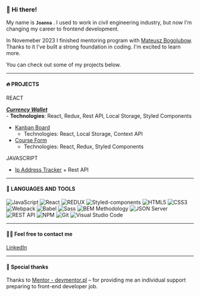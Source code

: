### 👋 Hi there! 

My name is **`Joanna`** .
I used to work in civil engineering industry, but now I'm changing my career to frontend development. 

In Novemeber 2023 I finished mentoring program with [Mateusz Bogolubow](https://devmentor.pl/).
Thanks to it I've built a strong foundation in coding.
I'm excited to learn more. 

You can check out some of my projects below.

---

#### 🔥 PROJECTS
REACT

***[Currency Wallet](https://github.com/sadkowa/currency-wallet-new)***  
    - **Technologies**: React, Redux, Rest API, Local Storage, Styled Components
- [Kanban Board](https://github.com/sadkowa/KanbanTool)
    - Technologies: React, Local Storage, Context API
- [Course Form](https://github.com/sadkowa/course-form)
    - Technologies: React, Redux, Styled Components

JAVASCRIPT
- [Ip Address Tracker](https://github.com/sadkowa/Ip-address-tracker-master.git) + Rest API

---

#### 🔧 LANGUAGES AND TOOLS
![JavaScript](https://img.shields.io/badge/JavaScript-323330?style=for-the-badge&logo=javascript&logoColor=F7DF1E)
![React](https://img.shields.io/badge/React-20232A?style=for-the-badge&logo=react&logoColor=61DAFB)
![REDUX](https://img.shields.io/badge/Redux-%23764ABC?style=for-the-badge&logo=redux)
![Styled-components](https://img.shields.io/badge/styled_components-%23DB7093?style=for-the-badge&logo=styled-components&logoColor=white)
![HTML5](https://img.shields.io/badge/HTML5-E34F26?style=for-the-badge&logo=html5&logoColor=white)
![CSS3](https://img.shields.io/badge/CSS3-1572B6?style=for-the-badge&logo=css3&logoColor=white)
![Webpack](https://img.shields.io/badge/Webpack-8DD6F9?style=for-the-badge&logo=Webpack&logoColor=white)
![Babel](https://img.shields.io/badge/Babel-F9DC3E?style=for-the-badge&logo=babel&logoColor=white)
![Sass](https://img.shields.io/badge/Sass-pink?style=for-the-badge&logo=sass&logoColor=white)
![BEM Methodology](https://img.shields.io/badge/BEM%20Methodology-29BDfD?style=for-the-badge&logo=BEM&logoColor=white)
![JSON Server](https://img.shields.io/badge/JSON%20Server-6f736d?style=for-the-badge&logo=JSON&logoColor=white)
![REST API](https://img.shields.io/badge/REST%20API-4f736d?style=for-the-badge&logoColor=white)
![NPM](https://img.shields.io/badge/NPM-CB3837?style=for-the-badge&logo=npm&logoColor=white)
![Git](https://img.shields.io/badge/GIT-ADB188?style=for-the-badge&logo=git&logoColor=white)
![Visual Studio Code](https://img.shields.io/badge/-Visual%20Studio%20Code-0A1A2F?style=for-the-badge&logo=visual-studio-code&logoColor=007ACC)

---

#### 🙋‍♂️ Feel free to contact me 
[LinkedIn](https://www.linkedin.com/in/joanna-sadkiewicz/)

---

#### 👏 Special thanks
Thanks to [Mentor - devmentor.pl](https://devmentor.pl/) – for providing me an individual support preparing to front-end developer job.
